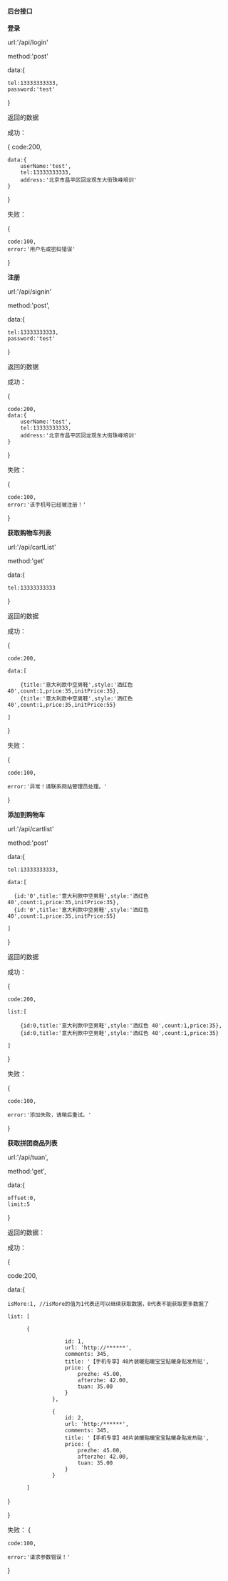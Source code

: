 #### 后台接口
**登录**

url:'/api/login'

method:'post'

data:{

    tel:13333333333,
    password:'test'
    
}

返回的数据

成功：

{
    code:200,
    
    data:{
        userName:'test',
        tel:13333333333,
        address:'北京市昌平区回龙观东大街珠峰培训'
    }
    
}

失败：

{

    code:100,
    error:'用户名或密码错误'
    
}

**注册**

url:'/api/signin'

method:'post',

data:{

    tel:13333333333,
    password:'test'
    
}

返回的数据

成功：

{

    code:200,
    data:{
        userName:'test',
        tel:13333333333,
        address:'北京市昌平区回龙观东大街珠峰培训'
    }
    
}

失败：

{

    code:100,
    error:'该手机号已经被注册！'
    
}

**获取购物车列表**

url:'/api/cartList'

method:'get'

data:{
    
    tel:13333333333
    
}

返回的数据

成功：

{

    code:200,
    
    data:[
        
        {title:'意大利款中空男鞋',style:'洒红色 40',count:1,price:35,initPrice:35},
        {title:'意大利款中空男鞋',style:'洒红色 40',count:1,price:35,initPrice:55}
        
    ]

}

失败：

{

    code:100,
    
    error:'异常！请联系网站管理员处理。'

}


**添加到购物车**

url:'/api/cartlist'

method:'post'

data:{
    
    tel:13333333333,
    
    data:[
    
      {id:'0',title:'意大利款中空男鞋',style:'洒红色 40',count:1,price:35,initPrice:35},
      {id:'0',title:'意大利款中空男鞋',style:'洒红色 40',count:1,price:35,initPrice:55}
    
    ]
    
}

返回的数据

成功：

{

    code:200,
    
    list:[
        
        {id:0,title:'意大利款中空男鞋',style:'洒红色 40',count:1,price:35},
        {id:0,title:'意大利款中空男鞋',style:'洒红色 40',count:1,price:35}
        
    ]

}


失败：

{

    code:100,
    
    error:'添加失败，请稍后重试。'

}

**获取拼团商品列表**

url:'/api/tuan',

method:'get',

data:{

    offset:0,
    limit:5

}

返回的数据：

成功：

{

code:200,

data:{

    isMore:1, //isMore的值为1代表还可以继续获取数据，0代表不能获取更多数据了
    
    list: [
          
          {
          
                      id: 1,
                      url: 'http://******',
                      comments: 345,
                      title: '【手机专享】40片装暖贴暖宝宝贴暖身贴发热贴',
                      price: {
                          prezhe: 45.00,
                          afterzhe: 42.00,
                          tuan: 35.00
                      }
                  },
                  
                  {
                      id: 2,
                      url: 'http:/******',
                      comments: 345,
                      title: '【手机专享】40片装暖贴暖宝宝贴暖身贴发热贴',
                      price: {
                          prezhe: 45.00,
                          afterzhe: 42.00,
                          tuan: 35.00
                      }
                  }
                  
          ]

}

}

失败：
{

    code:100,
    
    error:'请求参数错误！'

}
